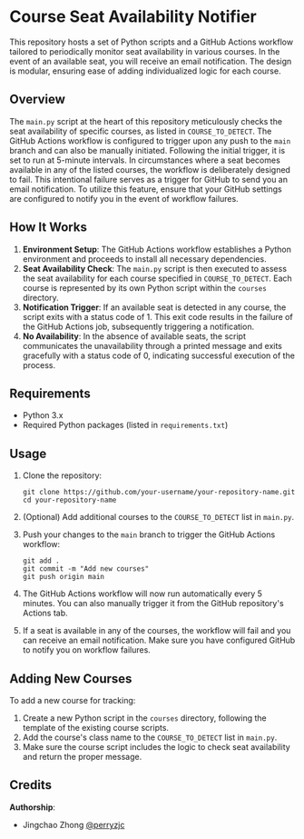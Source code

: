 # Course Seat Availability Notifier

This repository hosts a set of Python scripts and a GitHub Actions workflow tailored to periodically monitor seat availability in various courses. In the event of an available seat, you will receive an email notification. The design is modular, ensuring ease of adding individualized logic for each course.

## Overview

The `main.py` script at the heart of this repository meticulously checks the seat availability of specific courses, as listed in `COURSE_TO_DETECT`. The GitHub Actions workflow is configured to trigger upon any push to the `main` branch and can also be manually initiated. Following the initial trigger, it is set to run at 5-minute intervals. In circumstances where a seat becomes available in any of the listed courses, the workflow is deliberately designed to fail. This intentional failure serves as a trigger for GitHub to send you an email notification. To utilize this feature, ensure that your GitHub settings are configured to notify you in the event of workflow failures.

## How It Works

1. **Environment Setup**: The GitHub Actions workflow establishes a Python environment and proceeds to install all necessary dependencies.
2. **Seat Availability Check**: The `main.py` script is then executed to assess the seat availability for each course specified in `COURSE_TO_DETECT`. Each course is represented by its own Python script within the `courses` directory.
3. **Notification Trigger**: If an available seat is detected in any course, the script exits with a status code of 1. This exit code results in the failure of the GitHub Actions job, subsequently triggering a notification.
4. **No Availability**: In the absence of available seats, the script communicates the unavailability through a printed message and exits gracefully with a status code of 0, indicating successful execution of the process.

## Requirements

- Python 3.x
- Required Python packages (listed in `requirements.txt`)

## Usage

1. Clone the repository:
   ```
   git clone https://github.com/your-username/your-repository-name.git
   cd your-repository-name
   ```

2. (Optional) Add additional courses to the `COURSE_TO_DETECT` list in `main.py`.

3. Push your changes to the `main` branch to trigger the GitHub Actions workflow:
   ```
   git add .
   git commit -m "Add new courses"
   git push origin main
   ```

4. The GitHub Actions workflow will now run automatically every 5 minutes. You can also manually trigger it from the GitHub repository's Actions tab.

5. If a seat is available in any of the courses, the workflow will fail and you can receive an email notification. Make sure you have configured GitHub to notify you on workflow failures.

## Adding New Courses

To add a new course for tracking:

1. Create a new Python script in the `courses` directory, following the template of the existing course scripts.
2. Add the course's class name to the `COURSE_TO_DETECT` list in `main.py`.
3. Make sure the course script includes the logic to check seat availability and return the proper message.

## Credits 
**Authorship**:
- Jingchao Zhong [@perryzjc](https://github.com/perryzjc)
